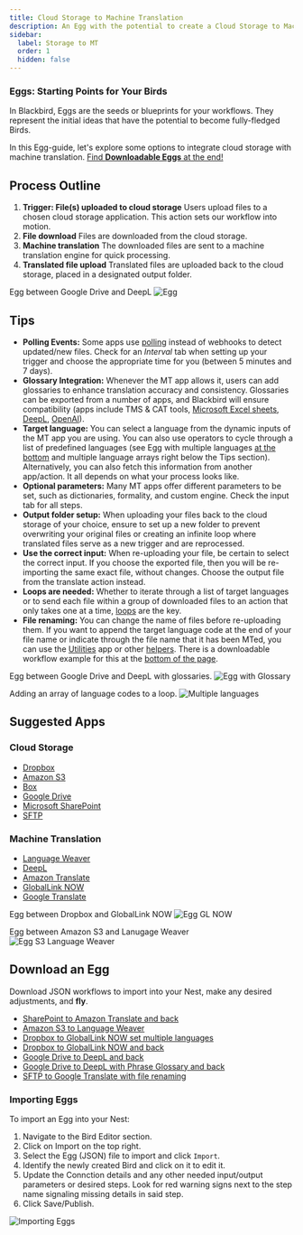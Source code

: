 ```yaml
---
title: Cloud Storage to Machine Translation
description: An Egg with the potential to create a Cloud Storage to Machine Translation and back Bird
sidebar:
  label: Storage to MT
  order: 1
  hidden: false
---
```


### Eggs: Starting Points for Your Birds

In Blackbird, Eggs are the seeds or blueprints for your workflows. They represent the initial ideas that have the potential to become fully-fledged Birds.

In this Egg-guide, let's explore some options to integrate cloud storage with machine translation. [Find **Downloadable Eggs** at the end!](https://docs.blackbird.io/eggs/storage-to-mt/#download-an-egg)

## Process Outline

1. **Trigger: File(s) uploaded to cloud storage**
Users upload files to a chosen cloud storage application. This action sets our workflow into motion.
2. **File download**
Files are downloaded from the cloud storage.
3. **Machine translation**
The downloaded files are sent to a machine translation engine for quick processing.
4. **Translated file upload**
Translated files are uploaded back to the cloud storage, placed in a designated output folder.

Egg between Google Drive and DeepL
![Egg](~/assets/docs/eggs/Eggs1.png)

## Tips

- **Polling Events:** Some apps use [polling](https://docs.blackbird.io/concepts/triggers/#polling) instead of webhooks to detect updated/new files. Check for an _Interval_ tab when setting up your trigger and choose the appropriate time for you (between 5 minutes and 7 days).
- **Glossary Integration:** Whenever the MT app allows it, users can add glossaries to enhance translation accuracy and consistency. Glossaries can be exported from a number of apps, and Blackbird will ensure compatibility (apps include TMS & CAT tools, [Microsoft Excel sheets](https://docs.blackbird.io/apps/microsoft-excel/#exporting-glossaries), [DeepL](https://docs.blackbird.io/apps/deepl/#glossaries), [OpenAI](https://docs.blackbird.io/apps/openai/#glossary-extraction)).
- **Target language:** You can select a language from the dynamic inputs of the MT app you are using. You can also use operators to cycle through a list of predefined languages (see Egg with multiple languages [at the bottom](https://docs.blackbird.io/eggs/storage-to-mt/#download-an-egg) and multiple language arrays right below the Tips section). Alternatively, you can also fetch this information from another app/action. It all depends on what your process looks like.
- **Optional parameters:** Many MT apps offer different parameters to be set, such as dictionaries, formality, and custom engine. Check the input tab for all steps.
- **Output folder setup:** When uploading your files back to the cloud storage of your choice, ensure to set up a new folder to prevent overwriting your original files or creating an infinite loop where translated files serve as a new trigger and are reprocessed.
- **Use the correct input:** When re-uploading your file, be certain to select the correct input. If you choose the exported file, then you will be re-importing the same exact file, without changes. Choose the output file from the translate action instead.
- **Loops are needed:** Whether to iterate through a list of target languages or to send each file within a group of downloaded files to an action that only takes one at a time, [loops](https://docs.blackbird.io/guides/loops/) are the key.
- **File renaming:** You can change the name of files before re-uploading them. If you want to append the target language code at the end of your file name or indicate through the file name that it has been MTed, you can use the [Utilities](https://docs.blackbird.io/apps/utilities/) app or other [helpers](https://docs.blackbird.io/guides/toolbox/). There is a downloadable workflow example for this at the [bottom of the page](https://docs.blackbird.io/eggs/storage-to-mt/#download-an-egg).

Egg between Google Drive and DeepL with glossaries.
![Egg with Glossary](~/assets/docs/eggs/Eggs1_withGlossary.png)

Adding an array of language codes to a loop.
![Multiple languages](~/assets/docs/eggs/MultipleLangs.png)

## Suggested Apps

### Cloud Storage

- [Dropbox](https://docs.blackbird.io/apps/dropbox/)
- [Amazon S3](https://docs.blackbird.io/apps/amazon-s3/)
- [Box](https://docs.blackbird.io/apps/box/)
- [Google Drive](https://docs.blackbird.io/apps/google-drive/)
- [Microsoft SharePoint](https://docs.blackbird.io/apps/microsoft-sharepoint/)
- [SFTP](https://docs.blackbird.io/apps/sftp/)

### Machine Translation

- [Language Weaver](https://docs.blackbird.io/apps/language-weaver/)
- [DeepL](https://docs.blackbird.io/apps/deepl/)
- [Amazon Translate](https://docs.blackbird.io/apps/amazon-translate/)
- [GlobalLink NOW](https://docs.blackbird.io/apps/globallink-now/)
- [Google Translate](https://docs.blackbird.io/apps/google-translate/)

Egg between Dropbox and GlobalLink NOW
![Egg GL NOW](~/assets/docs/eggs/Eggs1_GlobalLinkNow.png)

Egg between Amazon S3 and Lanugage Weaver
![Egg S3 Language Weaver](~/assets/docs/eggs/Eggs1_S3toLanguageWeaver.png)

## Download an Egg

Download JSON workflows to import into your Nest, make any desired adjustments, and **fly**.

- <a href="https://docs.blackbird.io/downloads/Sharepoint_to_Amazon_Translate_and_back.json" download>SharePoint to Amazon Translate and back</a>
- <a href="https://docs.blackbird.io//downloads/AmazonS3_to_Language_Weaver.json" download>Amazon S3 to Language Weaver</a>  
- <a href="https://docs.blackbird.io//downloads/Dropbox_to_GlobalLink_NOW_set_multiple_languages.json" download>Dropbox to GlobalLink NOW set multiple languages</a>  
- <a href="https://docs.blackbird.io//downloads/Dropbox_to_GlobalLink_NOW_and_back.json" download>Dropbox to GlobalLink NOW and back</a>  
- <a href="https://docs.blackbird.io//downloads/Google_Drive_to_DeepL_and_back.json" download>Google Drive to DeepL and back</a>  
- <a href="https://docs.blackbird.io//downloads/Google_Drive_to_DeepL_with_Phrase_Glossary_and_back.json" download>Google Drive to DeepL with Phrase Glossary and back</a>  
- <a href="https://docs.blackbird.io//downloads/SFTP_to_Google_Translate_with_file_renaming.json" download>SFTP to Google Translate with file renaming</a>

### Importing Eggs

To import an Egg into your Nest:

1. Navigate to the Bird Editor section.
2. Click on Import on the top right.
3. Select the Egg (JSON) file to import and click `Import`.
4. Identify the newly created Bird and click on it to edit it.
5. Update the Connction details and any other needed input/output parameters or desired steps. Look for red warning signs next to the step name signaling missing details in said step.
6. Click Save/Publish.

![Importing Eggs](~/assets/docs/eggs/ImportEggs.gif)
